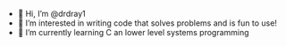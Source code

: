 - 👋 Hi, I’m @drdray1
- 👀 I’m interested in writing code that solves problems and is fun to use!
- 🌱 I’m currently learning C an lower level systems programming

<!---
drdray1/drdray1 is a ✨ special ✨ repository because its `README.md` (this file) appears on your GitHub profile.
You can click the Preview link to take a look at your changes.
--->
